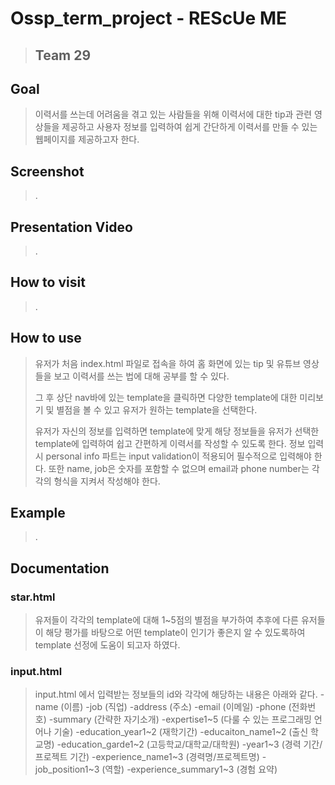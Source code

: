 # Ossp_term_project - REScUe ME 
> ## Team 29

## Goal
>이력서를 쓰는데 어려움을 겪고 있는 사람들을 위해 이력서에 대한 tip과 관련 영상들을 제공하고 사용자 정보를 입력하여 쉽게 간단하게 이력서를 만들 수 있는 웹페이지를 제공하고자 한다.


## Screenshot
>.
## Presentation Video
> .
## How to visit
> .
## How to use
>유저가 처음 index.html 파일로 접속을 하여 홈 화면에 있는 tip 및 유튜브 영상들을 보고 이력서를 쓰는 법에 대해 공부를 할 수 있다.
>
>그 후 상단 nav바에 있는 template을 클릭하면 다양한 template에 대한 미리보기 및 별점을 볼 수 있고 유저가 원하는 template을 선택한다. 
>
>유저가 자신의 정보를 입력하면 template에 맞게 해당 정보들을 유저가 선택한 template에 입력하여 쉽고 간편하게 이력서를 작성할 수 있도록 한다.
>정보 입력 시 personal info 파트는 input validation이 적용되어 필수적으로 입력해야 한다.
>또한 name, job은 숫자를 포함할 수 없으며 email과 phone number는 각각의 형식을 지켜서 작성해야 한다.

## Example
>.
## Documentation

### star.html
>유저들이 각각의 template에 대해 1~5점의 별점을 부가하여 추후에 다른 유저들이 해당 평가를 바탕으로 어떤 template이 인기가 좋은지 알 수 있도록하여 template 선정에 도움이 되고자 하였다. 

### input.html
>input.html 에서 입력받는 정보들의 id와 각각에 해당하는 내용은 아래와 같다.
>-name (이름)
>-job (직업)
>-address (주소)
>-email (이메일)
>-phone (전화번호)
>-summary (간략한 자기소개)
>-expertise1~5 (다룰 수 있는 프로그래밍 언어나 기술)
>-education_year1~2 (재학기간)
>-educaiton_name1~2 (출신 학교명)
>-education_garde1~2 (고등학교/대학교/대학원)
>-year1~3 (경력 기간/프로젝트 기간)
>-experience_name1~3 (경력명/프로젝트명)
>-job_position1~3 (역할)
>-experience_summary1~3 (경험 요약)